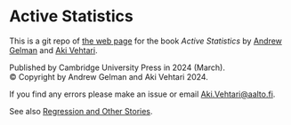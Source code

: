 # Active Statistics

This is a git repo of [the web page](https://avehtari.github.io/ActiveStatistics/) for the book *Active Statistics* by [Andrew Gelman](http://www.stat.columbia.edu/~gelman/) and [Aki Vehtari](https://users.aalto.fi/~ave/).

Published by Cambridge University Press in 2024 (March).<br>
© Copyright by Andrew Gelman and Aki Vehtari 2024.

If you find any errors please make an issue or email [Aki.Vehtari@aalto.fi](mailto:Aki.Vehtari@aalto.fi).

See also [Regression and Other Stories](https://avehtari.github.io/ROS-Examples/).

